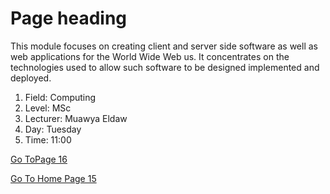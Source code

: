 <!DOCTYPE html>

<html lang="en">

<head>
	<title>CSYM019 – Internet Programming!</title>
	<meta charset="UTF-8">
</head>

<body>
	<h1>Page heading</h1>
	<p>
		This module focuses on creating client and server side software as well as web applications for the World Wide Web us.
		It concentrates on the technologies used to allow such software to be designed implemented and deployed.</p>
<ol>
  <li>Field: Computing</li>
  <li>Level: MSc</li>
  <li>Lecturer: Muawya Eldaw</li>
  <LI>Day: Tuesday</LI>
  <li>Time: 11:00 </li>
</ol>

</body>

</html>
<a href="file:///C:/Users/user/Desktop/Masters%20in%20Computing%20All/Internet%20Programming/Week%201/Ex.1/CSYM016.html"> Go ToPage 16 </a>
<p></p>
<a href="file:///C:/Users/user/Desktop/Masters%20in%20Computing%20All/Internet%20Programming/Week%201/Ex.1/CSYM015.html"> Go To Home Page 15</a>
